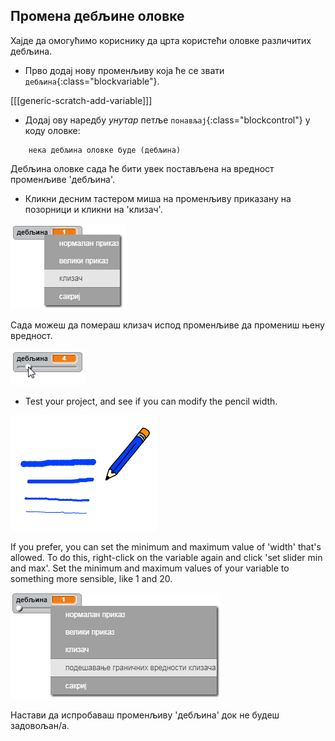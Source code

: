## Промена дебљине оловке

Хајде да омогућимо кориснику да црта користећи оловке различитих дебљина.

+ Прво додај нову променљиву која ће се звати `дебљина`{:class="blockvariable"}.

[[[generic-scratch-add-variable]]]

+ Додај ову наредбу *унутар* петље `понављај`{:class="blockcontrol"} у коду оловке:

```blocks
    нека дебљина оловке буде (дебљина)
```

Дебљина оловке сада ће бити увек постављена на вредност променљиве 'дебљина'.

+ Кликни десним тастером миша на променљиву приказану на позорници и кликни на 'клизач'.

![слика екрана](images/paint-slider.png)

Сада можеш да помераш клизач испод променљиве да промениш њену вредност.

![слика екрана](images/paint-slider-change.png)

+ Test your project, and see if you can modify the pencil width.

![слика екрана](images/paint-width-test.png)

If you prefer, you can set the minimum and maximum value of 'width' that's allowed. To do this, right-click on the variable again and click 'set slider min and max'. Set the minimum and maximum values of your variable to something more sensible, like 1 and 20.

![слика екрана](images/paint-slider-max.png)

Настави да испробаваш променљиву 'дебљина' док не будеш задовољан/а.